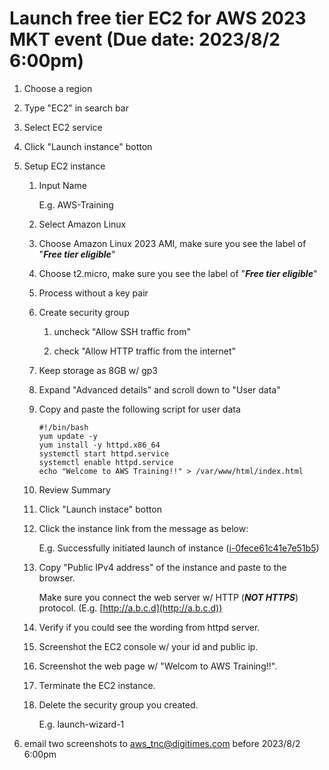 # Launch free tier EC2 for AWS 2023 MKT event (Due date: 2023/8/2 6:00pm)

1. Choose a region

2. Type "EC2" in search bar

3. Select EC2 service

4. Click "Launch instance" botton

5. Setup EC2 instance
   
   1. Input Name
      
      E.g. AWS-Training
   
   4. Select Amazon Linux
   
   5. Choose Amazon Linux 2023 AMI, make sure you see the label of "___Free tier eligible___"
   
   6. Choose t2.micro, make sure you see the label of "___Free tier eligible___"
   
   7. Process without a key pair
   
   8. Create security group
      
      1. uncheck "Allow SSH traffic from"
      
      2. check "Allow HTTP traffic from the internet"
   
   9. Keep storage as 8GB w/ gp3
   
   10. Expand "Advanced details" and scroll down to "User data"
      
      1. Copy and paste the following script for user data
         
         ```shell
         #!/bin/bash
         yum update -y
         yum install -y httpd.x86_64
         systemctl start httpd.service
         systemctl enable httpd.service
         echo "Welcome to AWS Training!!" > /var/www/html/index.html
         ```
   
   11. Review Summary
   
   12. Click "Launch instace" botton
   
   13. Click the instance link from the message as below:
       
       E.g. Successfully initiated launch of instance ([i-0fece61c41e7e51b5](https://ap-northeast-2.console.aws.amazon.com/ec2/home?region=ap-northeast-2#Instances:instanceId=i-0fece61c41e7e51b5))
   
   14. Copy "Public IPv4 address" of the instance and paste to the browser.

       Make sure you connect the web server w/ HTTP (___NOT HTTPS___) protocol. (E.g. [http://a.b.c.d](http://a.b.c.d))
   
   16. Verify if you could see the wording from httpd server.
   
   17. Screenshot the EC2 console w/ your id and public ip.
   
   18. Screenshot the web page w/ "Welcom to AWS Training!!".
   
   19. Terminate the EC2 instance.
   
   20. Delete the security group you created.
       
       E.g. launch-wizard-1
   
6. email two screenshots to [aws_tnc@digitimes.com](mailto:aws_tnc@digitimes.com) before 2023/8/2 6:00pm

